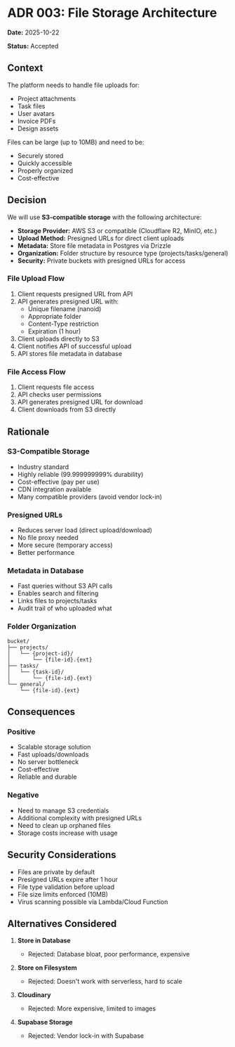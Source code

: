 # ADR 003: File Storage Architecture

**Date:** 2025-10-22

**Status:** Accepted

## Context

The platform needs to handle file uploads for:
- Project attachments
- Task files
- User avatars
- Invoice PDFs
- Design assets

Files can be large (up to 10MB) and need to be:
- Securely stored
- Quickly accessible
- Properly organized
- Cost-effective

## Decision

We will use **S3-compatible storage** with the following architecture:

- **Storage Provider:** AWS S3 or compatible (Cloudflare R2, MinIO, etc.)
- **Upload Method:** Presigned URLs for direct client uploads
- **Metadata:** Store file metadata in Postgres via Drizzle
- **Organization:** Folder structure by resource type (projects/tasks/general)
- **Security:** Private buckets with presigned URLs for access

### File Upload Flow

1. Client requests presigned URL from API
2. API generates presigned URL with:
   - Unique filename (nanoid)
   - Appropriate folder
   - Content-Type restriction
   - Expiration (1 hour)
3. Client uploads directly to S3
4. Client notifies API of successful upload
5. API stores file metadata in database

### File Access Flow

1. Client requests file access
2. API checks user permissions
3. API generates presigned URL for download
4. Client downloads from S3 directly

## Rationale

### S3-Compatible Storage
- Industry standard
- Highly reliable (99.999999999% durability)
- Cost-effective (pay per use)
- CDN integration available
- Many compatible providers (avoid vendor lock-in)

### Presigned URLs
- Reduces server load (direct upload/download)
- No file proxy needed
- More secure (temporary access)
- Better performance

### Metadata in Database
- Fast queries without S3 API calls
- Enables search and filtering
- Links files to projects/tasks
- Audit trail of who uploaded what

### Folder Organization
```
bucket/
├── projects/
│   └── {project-id}/
│       └── {file-id}.{ext}
├── tasks/
│   └── {task-id}/
│       └── {file-id}.{ext}
└── general/
    └── {file-id}.{ext}
```

## Consequences

### Positive
- Scalable storage solution
- Fast uploads/downloads
- No server bottleneck
- Cost-effective
- Reliable and durable

### Negative
- Need to manage S3 credentials
- Additional complexity with presigned URLs
- Need to clean up orphaned files
- Storage costs increase with usage

## Security Considerations

- Files are private by default
- Presigned URLs expire after 1 hour
- File type validation before upload
- File size limits enforced (10MB)
- Virus scanning possible via Lambda/Cloud Function

## Alternatives Considered

1. **Store in Database**
   - Rejected: Database bloat, poor performance, expensive

2. **Store on Filesystem**
   - Rejected: Doesn't work with serverless, hard to scale

3. **Cloudinary**
   - Rejected: More expensive, limited to images

4. **Supabase Storage**
   - Rejected: Vendor lock-in with Supabase

